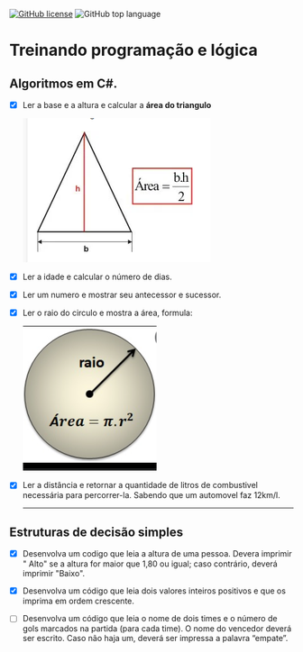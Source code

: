 [![GitHub license](https://img.shields.io/github/license/edilanesilva/my-code-C-Sharp?style=plastic)](https://github.com/edilanesilva/my-code-C-Sharp/blob/main/LICENSE)
![GitHub top language](https://img.shields.io/github/languages/top/edilanesilva/my-code-C-Sharp?style=plastic)
# Treinando programação e lógica

## Algoritmos em C#.

- [X] Ler a base e a altura e calcular a **área do triangulo**

  ![formulaAreaTriangulo](./img/figAreaTriangulo.PNG)

- [X] Ler a idade e calcular o número de dias.
- [X] Ler um numero e mostrar seu antecessor e sucessor.
- [X] Ler o raio do circulo e mostra a área, formula:

  ![FormulaAreaCirculo](./img/raio.PNG)

- [X] Ler a distância e retornar a quantidade de litros de combustivel necessária para percorrer-la. Sabendo que um automovel faz 12km/l.<hr>

## Estruturas de decisão simples

- [X] Desenvolva um codigo que leia a altura de uma pessoa. Devera imprimir " Alto"  se a altura for maior que 1,80 ou igual; caso contrário, deverá imprimir "Baixo".

- [X] Desenvolva um código que leia dois valores inteiros positivos e que os imprima em ordem crescente.

- [ ] Desenvolva um código que leia o nome de dois times e o número de gols marcados na partida (para cada time). O nome do vencedor deverá ser escrito. Caso não haja um, deverá ser impressa a palavra “empate”.


